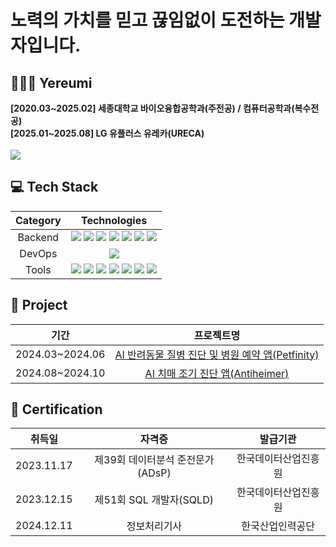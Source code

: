 <!--
**yereumi/yereumi** is a ✨ _special_ ✨ repository because its `README.md` (this file) appears on your GitHub profile.

Here are some ideas to get you started:

- 🔭 I’m currently working on ...
- 🌱 I’m currently learning ...
- 👯 I’m looking to collaborate on ...
- 🤔 I’m looking for help with ...
- 💬 Ask me about ...
- 📫 How to reach me: ...
- 😄 Pronouns: ...
- ⚡ Fun fact: ...
-->
<!-- <img src="https://img.shields.io/badge/아이콘내용-바탕색?style=flat&logo=로고이름&logoColor=white"/> -->

<div>
	<h1>노력의 가치를 믿고 끊임없이 도전하는 개발자입니다.</h1>
	<h2>👩🏻‍💻 Yereumi</h2>
	<b>[2020.03~2025.02] 세종대학교 바이오융합공학과(주전공) / 컴퓨터공학과(복수전공)</b>
	<br>
	<b> [2025.01~2025.08] LG 유플러스 유레카(URECA)</b>
	<br><br>
	<!-- 	
	<img src="https://img.shields.io/badge/MacBook_Air_M2-000000?style=flat&logo=Apple&logoColor=white"/>
	<img src="https://img.shields.io/badge/Mail-EA4335?style=flat&logo=Gmail&logoColor=white"/>
 	<a href="https://velog.io/@yereumi">
	<img src="https://img.shields.io/badge/Blog-20C997?style=flat&logo=Velog&logoColor=white"/>
	</a>
	<a href="https://www.instagram.com/ye.reumi/"/>
	<img src="https://img.shields.io/badge/Instagram-E4405F?style=flat&logo=Instagram&logoColor=white"/>
	</a> 
	-->
	<a href="https://solved.ac/lovelyyeji01">
	<img src="http://mazassumnida.wtf/api/v2/generate_badge?boj=lovelyyeji01"/>
	</a>
</p>
</div>

<div>
	<h2>💻 Tech Stack</h2>

| Category | Technologies |   
|:---------:|:-------------------:|
| Backend | <img src="https://img.shields.io/badge/Java-007396?style=flat&logo=OpenJDK&logoColor=white"/> <img src="https://img.shields.io/badge/Spring-6DB33F?style=flat&logo=Spring&logoColor=white"/> <img src="https://img.shields.io/badge/SpringBoot-6DB33F?style=flat&logo=SpringBoot&logoColor=white"/> <img src="https://img.shields.io/badge/MySQL-4479A1?style=flat&logo=MySQL&logoColor=white"/> <img src="https://img.shields.io/badge/Ubuntu-E95420?style=flat&logo=Ubuntu&logoColor=white"/> <img src="https://img.shields.io/badge/Nginx-009639?style=flat&logo=Nginx&logoColor=white"/> <img src="https://img.shields.io/badge/Linux-FCC624?style=flat&logo=Linux&logoColor=white"/>|
| DevOps | <img src="https://img.shields.io/badge/Docker-2496ED?style=flat&logo=Docker&logoColor=white"/> |
| Tools | <img src="https://img.shields.io/badge/IntelliJ-000000?style=flat&logo=IntellijIDEA&logoColor=white"/> <img src="https://img.shields.io/badge/Eclipse-2C2255?style=flat&logo=Eclipse&logoColor=white"/> <img src="https://img.shields.io/badge/Postman-FF6C37?style=flat&logo=Postman&logoColor=white"/> <img src="https://img.shields.io/badge/Git-F05032?style=flat&logo=Git&logoColor=white"/> <img src="https://img.shields.io/badge/GitHub-181717?style=flat&logo=GitHub&logoColor=white"/> <img src="https://img.shields.io/badge/Notion-000000?style=flat&logo=Notion&logoColor=white"/> <img src="https://img.shields.io/badge/Slack-4A154B?style=flat&logo=Slack&logoColor=white"/> |
</div>

<div align=center>
	<!-- 
	<h4> Upper </h4>
	<img src="https://img.shields.io/badge/C-A8B9CC?style=flat&logo=C&logoColor=white"/>
	<img src="https://img.shields.io/badge/Java-007396?style=flat&logo=OpenJDK&logoColor=white"/>
	<img src="https://img.shields.io/badge/Spring-6DB33F?style=flat&logo=Spring&logoColor=white"/>
	<img src="https://img.shields.io/badge/SpringBoot-6DB33F?style=flat&logo=SpringBoot&logoColor=white"/>
	<img src="https://img.shields.io/badge/MySQL-4479A1?style=flat&logo=MySQL&logoColor=white"/>
	<h4> Middle </h4>
	<img src="https://img.shields.io/badge/Python-3776AB?style=flat&logo=Python&logoColor=white"/>
	<img src="https://img.shields.io/badge/Ubuntu-E95420?style=flat&logo=Ubuntu&logoColor=white"/>
	<img src="https://img.shields.io/badge/Nginx-009639?style=flat&logo=Nginx&logoColor=white"/>
	<h4> Lower </h4>
	<img src="https://img.shields.io/badge/Docker-2496ED?style=flat&logo=Docker&logoColor=white"/>
	<img src="https://img.shields.io/badge/Linux-FCC624?style=flat&logo=Linux&logoColor=white"/>
 	<h3>🔜 Soon</h3>
	<img src="https://img.shields.io/badge/AWS-232F3E?style=flat&logo=AmazonWebServices&logoColor=white"/>
	<img src="https://img.shields.io/badge/EC2-FF9900?style=flat&logo=AmazonEC2&logoColor=white"/>
	<img src="https://img.shields.io/badge/ECS-FF9900?style=flat&logo=AmazonECS&logoColor=white"/>
	<img src="https://img.shields.io/badge/S3-569A31?style=flat&logo=AmazonS3&logoColor=white"/>
	<img src="https://img.shields.io/badge/Redis-FF4438?style=flat&logo=Redis&logoColor=white"/>
	<br>
	<img src="https://img.shields.io/badge/Kubernetes-326CE5?style=flat&logo=Kubernetes&logoColor=white"/>
	<img src="https://img.shields.io/badge/Jenkins-D24939?style=flat&logo=Jenkins&logoColor=white"/>
	<img src="https://img.shields.io/badge/Terraform-844FBA?style=flat&logo=Terraform&logoColor=white"/>
	<br>
	<img src="https://img.shields.io/badge/Prometheus-E6522C?style=flat&logo=Prometheus&logoColor=white"/>
	<img src="https://img.shields.io/badge/Grafana-F46800?style=flat&logo=Grafana&logoColor=white"/>
	<img src="https://img.shields.io/badge/ApacheKafka-231F20?style=flat&logo=ApacheKafka&logoColor=white"/>
	<img src="https://img.shields.io/badge/RabbitMQ-FF6600?style=flat&logo=RabbitMQ&logoColor=white"/>
	<img src="https://img.shields.io/badge/HTML-E34F26?style=flat&logo=HTML5&logoColor=white"/>
	<img src="https://img.shields.io/badge/CSS-1572B6?style=flat&logo=CSS3&logoColor=white"/>
	<img src="https://img.shields.io/badge/JavaScript-F7DF1E?style=flat&logo=JavaScript&logoColor=white"/>
	<img src="https://img.shields.io/badge/React-61DAFB?style=flat&logo=React&logoColor=white"/>
	<img src="https://img.shields.io/badge/Next.js-000000?style=flat&logo=Next.js&logoColor=white"/>
	<h3>🛠️ Tools</h3>
	<img src="https://img.shields.io/badge/IntelliJ-000000?style=flat&logo=IntellijIDEA&logoColor=white"/>
	<img src="https://img.shields.io/badge/Eclipse-2C2255?style=flat&logo=Eclipse&logoColor=white"/>
	<img src="https://img.shields.io/badge/Postman-FF6C37?style=flat&logo=Postman&logoColor=white"/>
	<img src="https://img.shields.io/badge/Git-F05032?style=flat&logo=Git&logoColor=white"/>
	<img src="https://img.shields.io/badge/GitHub-181717?style=flat&logo=GitHub&logoColor=white"/>
	<img src="https://img.shields.io/badge/Notion-000000?style=flat&logo=Notion&logoColor=white"/>
	<img src="https://img.shields.io/badge/Slack-4A154B?style=flat&logo=Slack&logoColor=white"/>
	-->
</div>

<div>
	<h2>📍 Project</h2>
	
|    기간    |       프로젝트명       |
|:---------:|:-------------------:|
| 2024.03~2024.06 | <a href="https://github.com/yereumi/Petfinity_Backend">AI 반려동물 질병 진단 및 병원 예약 앱(Petfinity)</a> |
| 2024.08~2024.10 | <a href="https://github.com/yereumi/Antiheimer_Backend">AI 치매 조기 진단 앱(Antiheimer)</a> |
</div>

<div>
	<h2>📄 Certification</h2>
	
|    취득일    |       자격증       |    발급기관    |
|:------------:|:-----------------:|:------------:|
| 2023.11.17 | 제39회 데이터분석 준전문가(ADsP) | 한국데이터산업진흥원 |
| 2023.12.15 | 제51회 SQL 개발자(SQLD) | 한국데이터산업진흥원 |
| 2024.12.11 | 정보처리기사 | 한국산업인력공단 |
</div>
